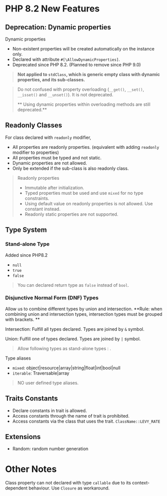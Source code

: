 # PHP 8.2 New Features

## Deprecation: Dynamic properties

Dynamic properties
- Non-existent properties will be created automatically on the instance only.
- Declared with attribute `#[\AllowDynamicProperties]`.
- Deprecated since PHP 8.2. (Planned to remove since PHP 9.0)

> **Not applied to `stdClass`, which is generic empty class with dynamic properties, and its sub-classes.**

> Do not confused with property overloading (`__get()`, `__set()`, `__isset()` and `__unset()`). It is not deprecated.
>
> ** Using dynamic properties within overloading methods are still deprecated.**

## Readonly Classes

For class declared with `readonly` modifier,
- All properties are readonly properties. (equivalent with adding `readonly` modifier to properties)
- All properties must be typed and not static.
- Dynamic properties are not allowed.
- Only be extended if the sub-class is also readonly class. 

> Readonly properties
> - Immutable after initialization.
> - Typed properties must be used and use `mixed` for no type constraints.
> - Using default value on readonly properties is not allowed. Use constant instead.
> - Readonly static properties are not supported.

## Type System 

### Stand-alone Type

Added since PHP8.2
- `null`
- `true`
- `false`

> You can declared return type as `false` instead of `bool`. 

### Disjunctive Normal Form (DNF) Types

Allow us to combine different types by union and intersection. 
**Rule: when combining union and intersection types, intersection types must be grouped with brackets. **

Intersection: Fulfill all types declared. Types are joined by `&` symbol.

Union: Fulfill one of types declared. Types are joined by `|` symbol. 

> Allow following types as stand-alone types : .

Type aliases
- `mixed`: object|resource|array|string|float|int|bool|null
- `iterable`: Traversable|array

> NO user defined type aliases.

## Traits Constants
- Declare constants in trait is allowed.
- Access constants through the name of trait is prohibited.
- Access constants via the class that uses the trait. `ClassName::LEVY_RATE`

## Extensions
- Random: random number generation

# Other Notes
Class property can not declared with type `callable` due to its context-dependent behaviour. Use `Closure` as workaround. 